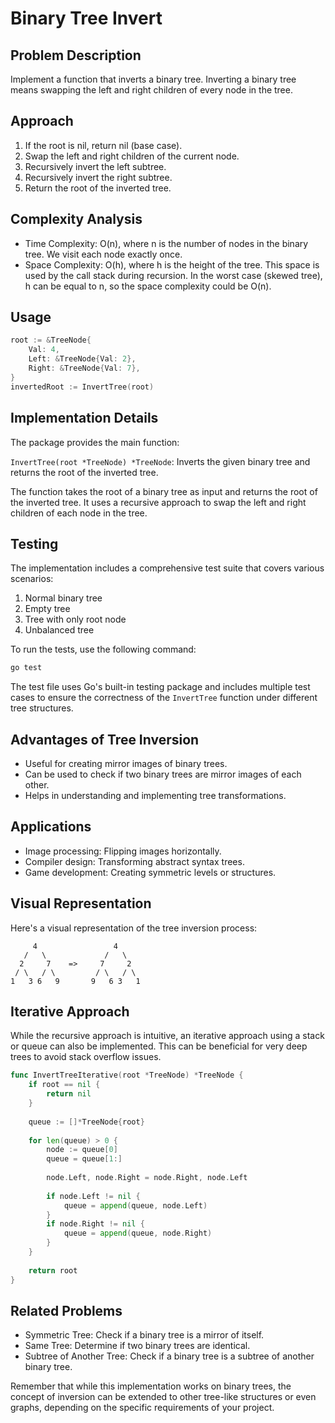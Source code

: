 # Binary Tree Invert

## Problem Description

Implement a function that inverts a binary tree. Inverting a binary tree means swapping the left and right children of every node in the tree.

## Approach

1. If the root is nil, return nil (base case).
2. Swap the left and right children of the current node.
3. Recursively invert the left subtree.
4. Recursively invert the right subtree.
5. Return the root of the inverted tree.

## Complexity Analysis

- Time Complexity: O(n), where n is the number of nodes in the binary tree. We visit each node exactly once.
- Space Complexity: O(h), where h is the height of the tree. This space is used by the call stack during recursion. In the worst case (skewed tree), h can be equal to n, so the space complexity could be O(n).

## Usage

```go
root := &TreeNode{
    Val: 4,
    Left: &TreeNode{Val: 2},
    Right: &TreeNode{Val: 7},
}
invertedRoot := InvertTree(root)
```

## Implementation Details

The package provides the main function:

`InvertTree(root *TreeNode) *TreeNode`: Inverts the given binary tree and returns the root of the inverted tree.

The function takes the root of a binary tree as input and returns the root of the inverted tree. It uses a recursive approach to swap the left and right children of each node in the tree.

## Testing

The implementation includes a comprehensive test suite that covers various scenarios:

1. Normal binary tree
2. Empty tree
3. Tree with only root node
4. Unbalanced tree

To run the tests, use the following command:

```bash
go test
```

The test file uses Go's built-in testing package and includes multiple test cases to ensure the correctness of the `InvertTree` function under different tree structures.

## Advantages of Tree Inversion

- Useful for creating mirror images of binary trees.
- Can be used to check if two binary trees are mirror images of each other.
- Helps in understanding and implementing tree transformations.

## Applications

- Image processing: Flipping images horizontally.
- Compiler design: Transforming abstract syntax trees.
- Game development: Creating symmetric levels or structures.

## Visual Representation

Here's a visual representation of the tree inversion process:

```
     4                 4
   /   \             /   \
  2     7    =>     7     2
 / \   / \         / \   / \
1   3 6   9       9   6 3   1
```

## Iterative Approach

While the recursive approach is intuitive, an iterative approach using a stack or queue can also be implemented. This can be beneficial for very deep trees to avoid stack overflow issues.

```go
func InvertTreeIterative(root *TreeNode) *TreeNode {
    if root == nil {
        return nil
    }
    
    queue := []*TreeNode{root}
    
    for len(queue) > 0 {
        node := queue[0]
        queue = queue[1:]
        
        node.Left, node.Right = node.Right, node.Left
        
        if node.Left != nil {
            queue = append(queue, node.Left)
        }
        if node.Right != nil {
            queue = append(queue, node.Right)
        }
    }
    
    return root
}
```

## Related Problems

- Symmetric Tree: Check if a binary tree is a mirror of itself.
- Same Tree: Determine if two binary trees are identical.
- Subtree of Another Tree: Check if a binary tree is a subtree of another binary tree.

Remember that while this implementation works on binary trees, the concept of inversion can be extended to other tree-like structures or even graphs, depending on the specific requirements of your project.
